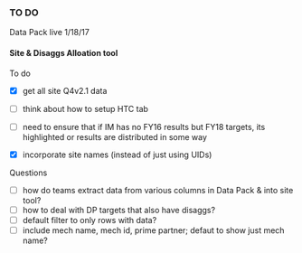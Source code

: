 
### TO DO

Data Pack live 1/18/17

#### Site & Disaggs Alloation tool
To do
- [x] get all site Q4v2.1 data
- [ ] think about how to setup HTC tab
- [ ] need to ensure that if IM has no FY16 results but FY18 targets, its highlighted or results are distributed in some way
- [x] incorporate site names (instead of just using UIDs)


Questions
- [ ] how do teams extract data from various columns in Data Pack & into site tool?
- [ ] how to deal with DP targets that also have disaggs?
- [ ] default filter to only rows with data?
- [ ] include mech name, mech id, prime partner; defaut to show just mech name?
